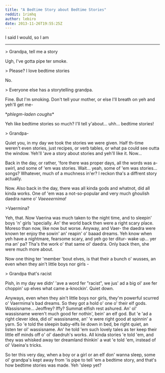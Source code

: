 ```yaml
---
title: "A Bedtime Story about Bedtime Stories"
reddit: 1rimhq
author: lebiro
date: 2013-11-26T19:55:25Z
---
```


I said I would, so I am

-----
&gt; Grandpa, tell me a story

Ugh, I've gotta pipe ter smoke.

&gt; Please? I love bedtime stories

No.

&gt; Everyone else has a storytelling grandpa.

Fine. But I'm smoking. Don't tell your mother, or else I'll breath on yeh and yeh'll get me-

\**phlegm-laden coughs*\*

Yeh like bedtime stories so much? I'll tell y'about... uhh... bedtime stories!

&gt; Grandpa-

Quiet you, in my day we took the stories we were given. Half th-time weren't even stories, just recipes, or verb tables, or what pa could see outta the window. Yeh'll 'ave a story about stories and yeh'll like it. Now...

Back in the day, or rather, 'fore there was proper days, all the words was a-swirl, and some of 'em was stories. Wait... yeah, some of 'em was stories... songs? Whatever, much of a muchness in'er? I reckon tha's a diffrent story actually.

Now. Also back in the day, there was all kinda gods and whatnot, did all kinda works. One of 'em was a not-so-popular and very much ghoulish daedra name o' *Vaeeeernima!*

&gt;Vaermina?

Yeh, that. Now Vaerina was much taken to the night time, and to sleepin' boys 'n' girls 'specially. An' the world back then were a right scary place. Moreso than now, like now but worse. Anyway, and Vaer- the daedra were known ter enjoy the sowin' an' reapin' o' baaad dreams. Yeh know when yeh have a nightmare, fearsome scary, and yeh go ter ditur- wake up... yer ma an' pa? Tha's the work o' that same ol' daedra. Only back then, she were much more about.

Now one thing ter 'member 'bout elves, is that their a bunch o' wusses, an even when they ain't little boys nor girls -

&gt; Grandpa that's racist

Pish, in my day we didn' 'ave a word fer "racist", we jus' ad a big ol' axe fer choppin' up elves what came a-knockin'. Quiet down.

Anyways, even when they ain't little boys nor girls, they'm powerful scurred o' Vaermima's bad dreams. So they got a hold o' one o' their elf gods. Wassisname... Jeoffrey? Iffy? Summat elfish rest ashured. An' ol' wassisname weren't much good fer nothin', bein' an elf god. But 'e 'ad a right clever idea, did ol' wassisname, an' 'e were right good at spinnin' a yarn. So 'e told the sleepin baby-elfs lie down in bed, be right quiet, an listen ter ol' wassisname. An' he told 'em such lovely tales as ter keep their little elf minds off o' ol' daedruh's works. All kinda stories 'e told 'em, and they was whisked away ter dreamland thinkin' a wat 'e told 'em, instead of ol' Vaeina's tricks.

So ter this very day, when a boy or a girl or an elf don' wanna sleep, some ol' grandpa's kept away from 'is pipe to tell 'em a bedtime story, and that's how bedtime stories was made. Yeh 'sleep yet?

